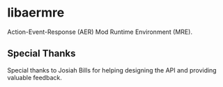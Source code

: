 # libaermre

Action-Event-Response (AER) Mod Runtime Environment (MRE).

## Special Thanks

Special thanks to Josiah Bills for helping designing the API and providing valuable feedback.
